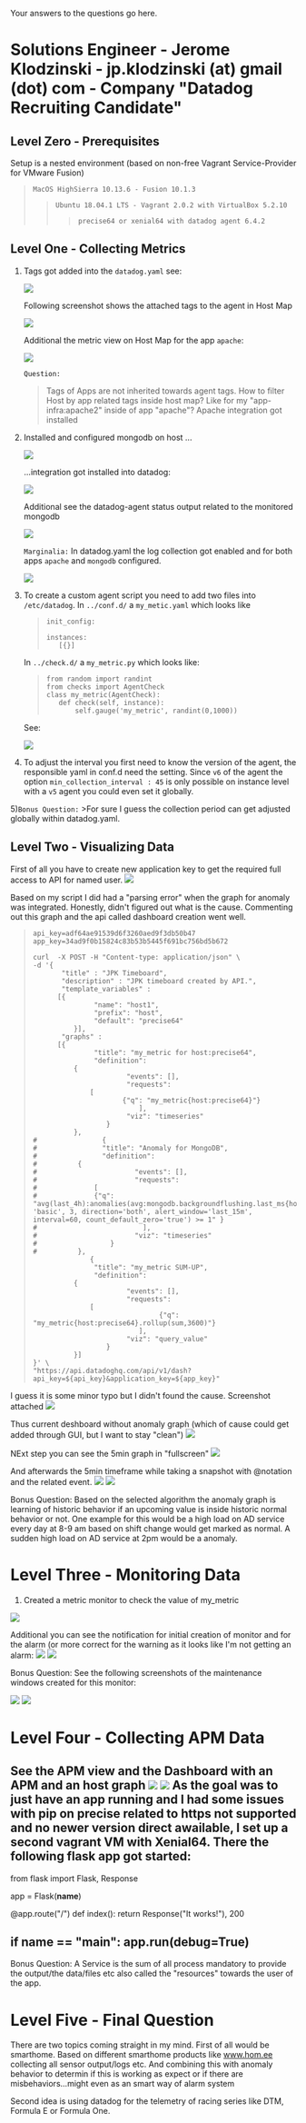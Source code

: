 Your answers to the questions go here.

# Solutions Engineer - Jerome Klodzinski - jp.klodzinski (at) gmail (dot) com - Company "Datadog Recruiting Candidate"

## Level Zero    - Prerequisites

Setup is a nested environment (based on non-free Vagrant Service-Provider for VMware Fusion)
> `MacOS HighSierra 10.13.6 - Fusion 10.1.3` 
>> `Ubuntu 18.04.1 LTS - Vagrant 2.0.2 with VirtualBox 5.2.10`  
>>> `precise64 or xenial64 with datadog agent 6.4.2`

## Level One     - Collecting Metrics
1) Tags got added into the `datadog.yaml` see:

    <img src="http://tmp.gdwb.de/SC04.png" />

    Following screenshot shows the attached tags to the agent in Host Map

    <img src="http://tmp.gdwb.de/SC01.png" />

    Additional the metric view on Host Map for the app `apache`:

    <img src="http://tmp.gdwb.de/SC05.png" />

    `Question:`
    >Tags of Apps are not inherited towards agent tags. How to filter Host by app related tags inside host map? Like for my "app-infra:apache2" inside of app "apache"? Apache integration got installed


2) Installed and configured mongodb on host ... 

    <img src="http://tmp.gdwb.de/SC08.png" />

    ...integration got installed into datadog:

    <img src="http://tmp.gdwb.de/SC10.png" />

    Additional see the datadog-agent status output related to the monitored mongodb
    
    <img src="http://tmp.gdwb.de/SC06.png" />

    `Marginalia:` 
    In datadog.yaml the log collection got enabled and for both apps `apache` and `mongodb` configured.

    <img src="http://tmp.gdwb.de/SC07.png" />


3) To create a custom agent script you need to add two files into `/etc/datadog`.
    In `../conf.d/` a `my_metic.yaml` which looks like
    >```
    >init_config:
    >
    >instances:
    >    [{}]
    >```

    In `../check.d/` a `my_metric.py` which looks like:
    >```
    >from random import randint
    >from checks import AgentCheck
    >class my_metric(AgentCheck):
    >    def check(self, instance):
    >        self.gauge('my_metric', randint(0,1000))
    >```
    See: 

    <img src="http://tmp.gdwb.de/SC09.png" />


4) To adjust the interval you first need to know the version of the agent, the responsible yaml in conf.d need the setting.
    Since `v6` of the agent the option `min_collection_interval : 45` is only possible on instance level with a `v5` agent you could even set it globally.


5)`Bonus Question:` 
    >For sure I guess the collection period can get adjusted globally within datadog.yaml. 


## Level Two     - Visualizing Data
First of all you have to create new application key to get the required full access to API for named user.
<img src="http://tmp.gdwb.de/SC13.png" />

Based on my script I did had a "parsing error" when the graph for anomaly was integrated. Honestly, didn't figured out what is the cause.
Commenting out this graph and the api called dashboard creation went well.
>```
>api_key=adf64ae91539d6f3260aed9f3db50b47
>app_key=34ad9f0b15824c83b53b5445f691bc756bd5b672
>
>curl  -X POST -H "Content-type: application/json" \
>-d '{
>        "title" : "JPK Timeboard",
>        "description" : "JPK timeboard created by API.",
>        "template_variables" : 
>		[{
>                "name": "host1",
>                "prefix": "host",
>                "default": "precise64"
>        	}],
>        "graphs" : 
>		[{
>                "title": "my_metric for host:precise64",
>                "definition": 
>			{
>                        "events": [],
>                        "requests": 
>				[
>            			{"q": "my_metric{host:precise64}"}
>                        	],
>                        "viz": "timeseries"
>                	}
>        	},
>#                {
>#                "title": "Anomaly for MongoDB",
>#                "definition": 
>#			{
>#                        "events": [],
>#                        "requests": 
>#				[
>#				{"q": "avg(last_4h):anomalies(avg:mongodb.backgroundflushing.last_ms{host:precise64}, 'basic', 3, direction='both', alert_window='last_15m', interval=60, count_default_zero='true') >= 1" }
>#                        	],
>#                        "viz": "timeseries"
>#                 	}
>#        	},
>               {
>                "title": "my_metric SUM-UP",
>                "definition": 
>			{
>                        "events": [],
>                        "requests": 
>				[
>                                {"q": "my_metric{host:precise64}.rollup(sum,3600)"}
>                        	],
>                        "viz": "query_value"
>                	}
>        	}]
>}' \
>"https://api.datadoghq.com/api/v1/dash?api_key=${api_key}&application_key=${app_key}"
>```
I guess it is some minor typo but I didn't found the cause. Screenshot attached
<img src="http://tmp.gdwb.de/SC11.png" />

Thus current deshboard without anomaly graph (which of cause could get added through GUI, but I want to stay "clean")
<img src="http://tmp.gdwb.de/SC14.png" />

NExt step you can see the 5min graph in "fullscreen"
<img src="http://tmp.gdwb.de/SC15.png" />

And afterwards the 5min timeframe while taking a snapshot with @notation and the related event.
<img src="http://tmp.gdwb.de/SC16.png" />
<img src="http://tmp.gdwb.de/SC17.png" />

Bonus Question:
Based on the selected algorithm the anomaly graph is learning of historic behavior if an upcoming value is inside historic normal behavior or not.
One example for this would be a high load on AD service every day at 8-9 am based on shift change would get marked as normal.
A sudden high load on AD service at 2pm would be a anomaly.

# Level Three   - Monitoring Data
1) Created a metric monitor to check the value of my_metric
<img src="http://tmp.gdwb.de/SC22.png" />

Additional you can see the notification for initial creation of monitor and for the alarm (or more correct for the warning as it looks like I'm not getting an alarm:
<img src="http://tmp.gdwb.de/SC23.png" />
<img src="http://tmp.gdwb.de/SC21.png" />

Bonus Question:
See the following screenshots of the maintenance windows created for this monitor:

<img src="http://tmp.gdwb.de/SC18.png" />
<img src="http://tmp.gdwb.de/SC19.png" />

# Level Four    - Collecting APM Data
See the APM view and the Dashboard with an APM and an host graph
<img src="http://tmp.gdwb.de/SC24.png" />
<img src="http://tmp.gdwb.de/SC25.png" />
As the goal was to just have an app running and I had some issues with pip on precise related to https not supported and no newer version direct awailable, I set up a second vagrant VM with Xenial64. There the following flask app got started:
----
from flask import Flask, Response


app = Flask(__name__)

@app.route("/")
def index():
    return Response("It works!"), 200

if __name__ == "__main__":
    app.run(debug=True)
----

Bonus Question:
A Service is the sum of all process mandatory to provide the output/the data/files etc also called the "resources" towards the user of the app.

# Level Five    - Final Question
There are two topics coming straight in my mind. First of all would be smarthome. Based on different smarthome products
like www.hom.ee collecting all sensor output/logs etc. And combining this with anomaly behavior to determin if this is working as expect
or if there are misbehaviors...might even as an smart way of alarm system

Second idea is using datadog for the telemetry of racing series like DTM, Formula E or Formula One. 
